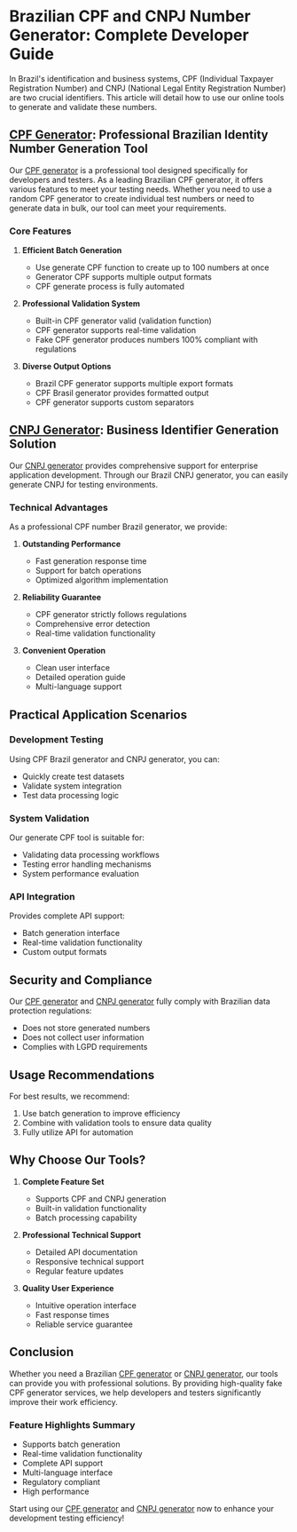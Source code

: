 # Brazilian CPF and CNPJ Number Generator: Complete Developer Guide

In Brazil's identification and business systems, CPF (Individual Taxpayer Registration Number) and CNPJ (National Legal Entity Registration Number) are two crucial identifiers. This article will detail how to use our online tools to generate and validate these numbers.

## [CPF Generator](https://cpfgenerator.org): Professional Brazilian Identity Number Generation Tool

Our [CPF generator](https://cpfgenerator.org) is a professional tool designed specifically for developers and testers. As a leading Brazilian CPF generator, it offers various features to meet your testing needs. Whether you need to use a random CPF generator to create individual test numbers or need to generate data in bulk, our tool can meet your requirements.

### Core Features

1. **Efficient Batch Generation**
   - Use generate CPF function to create up to 100 numbers at once
   - Generator CPF supports multiple output formats
   - CPF generate process is fully automated

2. **Professional Validation System**
   - Built-in CPF generator valid (validation function)
   - CPF generator supports real-time validation
   - Fake CPF generator produces numbers 100% compliant with regulations

3. **Diverse Output Options**
   - Brazil CPF generator supports multiple export formats
   - CPF Brasil generator provides formatted output
   - CPF generator supports custom separators

## [CNPJ Generator](https://cpfgenerator.org): Business Identifier Generation Solution

Our [CNPJ generator](https://cpfgenerator.org) provides comprehensive support for enterprise application development. Through our Brazil CNPJ generator, you can easily generate CNPJ for testing environments.

### Technical Advantages

As a professional CPF number Brazil generator, we provide:

1. **Outstanding Performance**
   - Fast generation response time
   - Support for batch operations
   - Optimized algorithm implementation

2. **Reliability Guarantee**
   - CPF generator strictly follows regulations
   - Comprehensive error detection
   - Real-time validation functionality

3. **Convenient Operation**
   - Clean user interface
   - Detailed operation guide
   - Multi-language support

## Practical Application Scenarios

### Development Testing
Using CPF Brazil generator and CNPJ generator, you can:
- Quickly create test datasets
- Validate system integration
- Test data processing logic

### System Validation
Our generate CPF tool is suitable for:
- Validating data processing workflows
- Testing error handling mechanisms
- System performance evaluation

### API Integration
Provides complete API support:
- Batch generation interface
- Real-time validation functionality
- Custom output formats

## Security and Compliance

Our [CPF generator](https://cpfgenerator.org) and [CNPJ generator](https://cpfgenerator.org) fully comply with Brazilian data protection regulations:
- Does not store generated numbers
- Does not collect user information
- Complies with LGPD requirements

## Usage Recommendations

For best results, we recommend:
1. Use batch generation to improve efficiency
2. Combine with validation tools to ensure data quality
3. Fully utilize API for automation

## Why Choose Our Tools?

1. **Complete Feature Set**
   - Supports CPF and CNPJ generation
   - Built-in validation functionality
   - Batch processing capability

2. **Professional Technical Support**
   - Detailed API documentation
   - Responsive technical support
   - Regular feature updates

3. **Quality User Experience**
   - Intuitive operation interface
   - Fast response times
   - Reliable service guarantee

## Conclusion

Whether you need a Brazilian [CPF generator](https://cpfgenerator.org) or [CNPJ generator](https://cpfgenerator.org), our tools can provide you with professional solutions. By providing high-quality fake CPF generator services, we help developers and testers significantly improve their work efficiency.

### Feature Highlights Summary
- Supports batch generation
- Real-time validation functionality
- Complete API support
- Multi-language interface
- Regulatory compliant
- High performance

Start using our [CPF generator](https://cpfgenerator.org) and [CNPJ generator](https://cpfgenerator.org) now to enhance your development testing efficiency!
